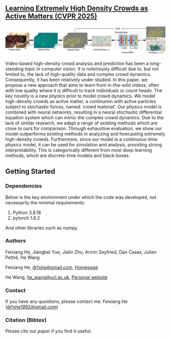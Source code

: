 ## [Learning Extremely High Density Crowds as Active Matters (CVPR 2025)](https://arxiv.org/abs/2503.12168)
![Paper Image](./framework.jpg)

Video-based high-density crowd analysis and prediction has been a long-standing topic in computer vision. It is notoriously difficult due to, but not limited to, the lack of high-quality data and complex crowd dynamics. Consequently, it has been relatively under studied. In this paper, we propose a new approach that aims to learn from in-the-wild videos, often with low quality where it is difficult to track individuals or count heads. The key novelty is a new physics prior to model crowd dynamics. We model high-density crowds as active matter, a continumm with active particles subject to stochastic forces, named `crowd material'. Our physics model is combined with neural networks, resulting in a neural stochastic differential equation system which can mimic the complex crowd dynamics. Due to the lack of similar research, we adapt a range of existing methods which are close to ours for comparison. Through exhaustive evaluation, we show our model outperforms existing methods in analyzing and forecasting extremely high-density crowds. Furthermore, since our model is a continuous-time physics model, it can be used for simulation and analysis, providing strong interpretability. This is categorically different from most deep learning methods, which are discrete-time models and black-boxes.

## Getting Started
### Dependencies
Below is the key environment under which the code was developed, not necessarily the minimal requirements:

1. Python 3.8.18
2. pytorch 1.8.2

And other libraries such as numpy.


### Authors
Feixiang He, Jiangbei Yue, Jialin Zhu, Armin Seyfried, Dan Casas, Julien Pettré, He Wang

Feixiang He, drfxhe@gmail.com, [Homepage](https://feixianghe.github.io/)

He Wang, he_wang@ucl.ac.uk, [Personal website](https://drhewang.com)

### Contact
If you have any questions, please contact me: Feixiang He (drfxhe1992@gmail.com)

### Citation (Bibtex)
Please cite our paper if you find it useful:

